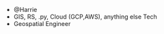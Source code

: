 -  @Harrie
- GIS, RS, .py, Cloud (GCP,AWS), anything else Tech
- Geospatial Engineer

<!---
HarrieRonoh/HarrieRonoh is a ✨ special ✨ repository because its `README.md` (this file) appears on your GitHub profile.
You can click the Preview link to take a look at your changes.
--->
